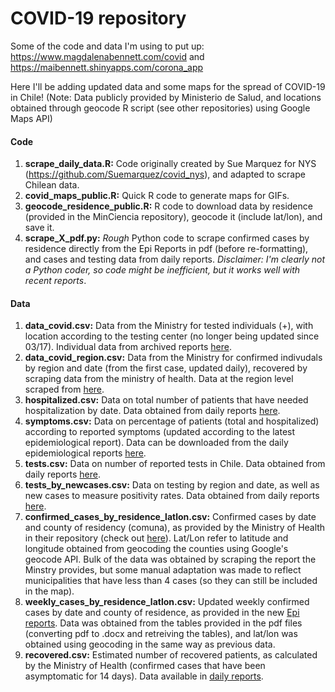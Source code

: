 # COVID-19 repository

Some of the code and data I'm using to put up:
https://www.magdalenabennett.com/covid
and
https://maibennett.shinyapps.com/corona_app

Here I'll be adding updated data and some maps for the spread of COVID-19 in Chile! (Note: Data publicly provided by Ministerio de Salud, and locations obtained through geocode R script (see other repositories) using Google Maps API)

#### Code
1) **scrape_daily_data.R:** Code originally created by Sue Marquez for NYS (https://github.com/Suemarquez/covid_nys), and adapted to scrape Chilean data.
2) **covid_maps_public.R:** Quick R code to generate maps for GIFs.
3) **geocode_residence_public.R:** R code to download data by residence (provided in the MinCiencia repository), geocode it (include lat/lon), and save it.
4) **scrape_X_pdf.py:** *Rough* Python code to scrape confirmed cases by residence directly from the Epi Reports in pdf (before re-formatting), and cases and testing data from daily reports. *Disclaimer: I'm clearly not a Python coder, so code might be inefficient, but it works well with recent reports*.

#### Data
1) **data_covid.csv:** Data from the Ministry for tested individuals (+), with location according to the testing center (no longer being updated since 03/17). Individual data from archived reports [here](https://www.minsal.cl/nuevo-coronavirus-2019-ncov/casos-confirmados-en-chile-covid-19/).
2) **data_covid_region.csv:** Data from the Ministry for confirmed indivudals by region and date (from the first case, updated daily), recovered by scraping data from the ministry of health. Data at the region level scraped from [here](https://www.minsal.cl/nuevo-coronavirus-2019-ncov/casos-confirmados-en-chile-covid-19/).
3) **hospitalized.csv:** Data on total number of patients that have needed hospitalization by date. Data obtained from daily reports [here](https://www.gob.cl/coronavirus/cifrasoficiales/).
4) **symptoms.csv:** Data on percentage of patients (total and hospitalized) according to reported symptoms (updated according to the latest epidemiological report). Data can be downloaded from the daily epidemiological reports [here](http://epi.minsal.cl/informes-covid-19/).
5) **tests.csv:** Data on number of reported tests in Chile. Data obtained from daily reports [here](https://www.gob.cl/coronavirus/cifrasoficiales/).
6) **tests_by_newcases.csv:** Data on testing by region and date, as well as new cases to measure positivity rates. Data obtained from daily reports [here](https://www.gob.cl/coronavirus/cifrasoficiales/).
7) **confirmed_cases_by_residence_latlon.csv:** Confirmed cases by date and county of residency (comuna), as provided by the Ministry of Health in their repository (check out [here](http://www.minciencia.gob.cl/covid19)). Lat/Lon refer to latitude and longitude obtained from geocoding the counties using Google's geocode API. Bulk of the data was obtained by scraping the report the Minstry provides, but some manual adaptation was made to reflect municipalities that have less than 4 cases (so they can still be included in the map).
8) **weekly_cases_by_residence_latlon.csv:** Updated weekly confirmed cases by date and county of residence, as provided in the new [Epi reports](https://www.gob.cl/coronavirus/cifrasoficiales/#reportes). Data was obtained from the tables provided in the pdf files (converting pdf to .docx and retreiving the tables), and lat/lon was obtained using geocoding in the same way as previous data.
9) **recovered.csv:** Estimated number of recovered patients, as calculated by the Ministry of Health (confirmed cases that have been asymptomatic for 14 days). Data available in [daily reports]((https://www.gob.cl/coronavirus/cifrasoficiales/#reportes)).
